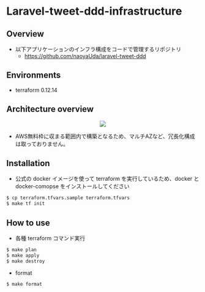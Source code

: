 # Laravel-tweet-ddd-infrastructure

## Overview

- 以下アプリケーションのインフラ構成をコードで管理するリポジトリ
  - https://github.com/naoyaUda/laravel-tweet-ddd

## Environments

- terraform 0.12.14

## Architecture overview

<p align="center">
    <img src="https://user-images.githubusercontent.com/43739514/82998236-70dc6880-a042-11ea-8bd9-d8dbb23f4af3.png">
</p>

- AWS無料枠に収まる範囲内で構築となるため、マルチAZなど、冗長化構成は取っておりません。

## Installation

- 公式の docker イメージを使って terraform を実行しているため、docker と docker-comopse をインストールしてください

```bash
$ cp terraform.tfvars.sample terraform.tfvars
$ make tf init
```

## How to use

- 各種 terraform コマンド実行

```bash
$ make plan
$ make apply
$ make destroy
```

- format

```bash
$ make format
```
